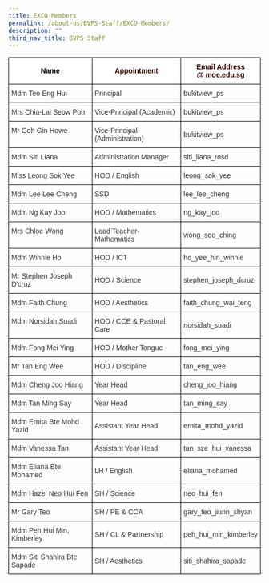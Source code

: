 ```yaml
---
title: EXCO Members
permalink: /about-us/BVPS-Staff/EXCO-Members/
description: ""
third_nav_title: BVPS Staff
---
```

<style type="text/css">
.tg  {border-collapse:collapse;border-spacing:0;}
.tg td{border-color:black;border-style:solid;border-width:1px;font-family:Arial, sans-serif;font-size:14px;
  overflow:hidden;padding:10px 5px;word-break:normal;}
.tg th{border-color:black;border-style:solid;border-width:1px;font-family:Arial, sans-serif;font-size:14px;
  font-weight:normal;overflow:hidden;padding:10px 5px;word-break:normal;}
.tg .tg-b5l7{background-color:rgba(255, 255, 255, 0.6);color:#333;text-align:left;vertical-align:top}
.tg .tg-4x00{background-color:#ffffff;border-color:#000000;color:#000000;font-weight:bold;text-align:center;vertical-align:middle}
.tg .tg-1b5h{background-color:rgba(255, 255, 255, 0.6);color:#333;text-align:left;vertical-align:middle}
.tg .tg-qq5t{background-color:#ffffff;border-color:#000000;color:#330001;font-weight:bold;text-align:center;vertical-align:middle}
</style>
<table class="tg">
<thead>
  <tr>
    <th class="tg-4x00">Name</th>
    <th class="tg-qq5t">Appointment</th>
    <th class="tg-qq5t">Email Address<br>@ moe.edu.sg</th>
  </tr>
</thead>
<tbody>
  <tr>
    <td class="tg-1b5h">Mdm Teo Eng Hui <br></td>
    <td class="tg-1b5h">Principal</td>
    <td class="tg-1b5h">bukitview_ps</td>
  </tr>
  <tr>
    <td class="tg-1b5h">Mrs Chia-Lai Seow Poh</td>
    <td class="tg-1b5h">Vice-Principal (Academic) </td>
    <td class="tg-1b5h">bukitview_ps</td>
  </tr>
  <tr>
    <td class="tg-b5l7">Mr Goh Gin Howe</td>
    <td class="tg-b5l7">Vice-Principal (Administration) </td>
    <td class="tg-1b5h">bukitview_ps</td>
  </tr>
  <tr>
    <td class="tg-b5l7">Mdm Siti Liana</td>
    <td class="tg-b5l7">Administration Manager </td>
    <td class="tg-1b5h">siti_liana_rosd<br></td>
  </tr>
  <tr>
    <td class="tg-b5l7">Miss Leong Sok Yee</td>
    <td class="tg-1b5h">HOD / English</td>
    <td class="tg-1b5h">leong_sok_yee</td>
  </tr>
  <tr>
    <td class="tg-b5l7">Mdm Lee Lee Cheng</td>
    <td class="tg-1b5h">SSD</td>
    <td class="tg-1b5h">lee_lee_cheng</td>
  </tr>
  <tr>
    <td class="tg-1b5h">Mdm Ng Kay Joo</td>
    <td class="tg-1b5h">HOD / Mathematics </td>
    <td class="tg-1b5h">ng_kay_joo </td>
  </tr>
  <tr>
    <td class="tg-b5l7">Mrs Chloe Wong  </td>
    <td class="tg-b5l7">Lead Teacher- Mathematics  </td>
    <td class="tg-1b5h">wong_soo_ching </td>
  </tr>
  <tr>
    <td class="tg-b5l7">Mdm Winnie Ho    <br></td>
    <td class="tg-1b5h">HOD / ICT</td>
    <td class="tg-1b5h">ho_yee_hin_winnie</td>
  </tr>
  <tr>
    <td class="tg-1b5h">Mr Stephen Joseph D'cruz</td>
    <td class="tg-1b5h">HOD / Science  </td>
    <td class="tg-1b5h">stephen_joseph_dcruz<br></td>
  </tr>
  <tr>
    <td class="tg-b5l7">Mdm Faith Chung</td>
    <td class="tg-1b5h">HOD / Aesthetics </td>
    <td class="tg-1b5h">faith_chung_wai_teng</td>
  </tr>
  <tr>
    <td class="tg-b5l7">Mdm Norsidah Suadi <br></td>
    <td class="tg-1b5h">HOD / CCE &amp; Pastoral Care</td>
    <td class="tg-1b5h">norsidah_suadi<br></td>
  </tr>
  <tr>
    <td class="tg-b5l7">Mdm Fong Mei Ying</td>
    <td class="tg-1b5h">HOD / Mother Tongue</td>
    <td class="tg-1b5h">fong_mei_ying</td>
  </tr>
  <tr>
    <td class="tg-1b5h">Mr Tan Eng Wee </td>
    <td class="tg-1b5h">HOD / Discipline </td>
    <td class="tg-1b5h">tan_eng_wee</td>
  </tr>
  <tr>
    <td class="tg-1b5h">Mdm Cheng Joo Hiang</td>
    <td class="tg-1b5h">Year Head  </td>
    <td class="tg-1b5h">cheng_joo_hiang</td>
  </tr>
  <tr>
    <td class="tg-1b5h">Mdm Tan Ming Say </td>
    <td class="tg-1b5h">Year Head  <br></td>
    <td class="tg-1b5h">tan_ming_say  </td>
  </tr>
  <tr>
    <td class="tg-1b5h">Mdm Ernita Bte Mohd Yazid</td>
    <td class="tg-1b5h">Assistant Year Head </td>
    <td class="tg-1b5h">ernita_mohd_yazid</td>
  </tr>
  <tr>
    <td class="tg-1b5h">Mdm Vanessa Tan </td>
    <td class="tg-1b5h">Assistant Year Head </td>
    <td class="tg-1b5h">tan_sze_hui_vanessa </td>
  </tr>
  <tr>
    <td class="tg-1b5h">Mdm Eliana Bte Mohamed<br></td>
    <td class="tg-1b5h">LH / English <br></td>
    <td class="tg-1b5h">eliana_mohamed<br></td>
  </tr>
    <tr><td class="tg-1b5h">Mdm Hazel Neo Hui Fen</td>
    <td class="tg-1b5h">SH / Science </td>
    <td class="tg-1b5h">neo_hui_fen</td>
  </tr>
  <tr>
    <td class="tg-1b5h">Mr Gary Teo<br></td>
    <td class="tg-1b5h">SH / PE &amp; CCA<br></td>
    <td class="tg-1b5h">gary_teo_jiunn_shyan</td>
  </tr>
  <tr>
    <td class="tg-1b5h">Mdm Peh Hui Min, Kimberley</td>
    <td class="tg-1b5h">SH / CL &amp; Partnership </td>
    <td class="tg-1b5h">peh_hui_min_kimberley </td>
  </tr>
  <tr>
    <td class="tg-1b5h">Mdm Siti Shahira Bte Sapade<br></td>
    <td class="tg-1b5h">SH / Aesthetics </td>
    <td class="tg-1b5h">siti_shahira_sapade</td>
  </tr>
</tbody>
</table>